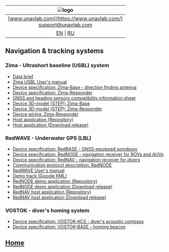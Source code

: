 
| ![logo](https://ucnl.github.io/documentation/sm_logo.png) |
| :---: |
| [www.unavlab.com](https://www.unavlab.com/) <br/> [support@unavlab.com](mailto:support@unavlab.com) |
| [EN](navigation_and_tracking_systems_en.md) \| [RU](navigation_and_tracking_systems_ru.md) |

## Navigation & tracking systems
### Zima - Ultrashort baseline (USBL) system
* [Data brief](/Docs/EN/Zima/Zima_DataBrief_en.pdf)
* [Zima USBL User's manual](/Docs/EN/Zima/ZIMA_USBL_Deployment_maintenance_en.pdf)
* [Device specification: Zima-Base - direction finding antenna](/Docs/EN/Zima/ZimaBase_Specification_en.pdf)
* [Device specification: Zima-Responder](/Docs/EN/Zima/Zima-R_Specification_en.pdf)
* [GNSS and heading sensors compatibility information sheet](/Docs/EN/Zima/GNSS_and_heading_system_compatibility_en.pdf)
* [Device 3D-model (STEP): Zima-Base](/Docs/EN/Zima/Zima_Base_3D.step)
* [Device 3D-model (STEP): Zima-Responder](/Docs/EN/Zima/ZIMA_Responder_3D.step)
* [Device wiring: Zima-Responder](/Docs/EN/Zima/Zima-R_drawings_wiring.pdf)
* [Host application (Repository)](https://github.com/ucnl/ZHost)
* [Host application (Download release)](https://api.github.com/repos/ucnl/ZHost/zipball)

### RedWAVE - Underwater GPS (LBL)
* [Device specification: RedBASE - GNSS-equipped sonobuoy](/Docs/EN/RedWAVE/RedBase_Specification_en.pdf)
* [Device specification: RedNODE - navigation receiver for ROVs and AUVs](/Docs/EN/RedWAVE/RedNODE_Specification_en.pdf)
* [Device specification: RedNAV - navigation receiver for divers](/Docs/EN/RedWAVE/RedNAV_Specification_en.pdf)
* [Communication protocol description: RedNODE](/Docs/EN/RedWAVE/RedNODE_Protocol_specification.pdf)
* [RedWAVE User's manual](/Docs/EN/RedWAVE/RedWAVE_LBL_Deployment_maintenance_RedNAV_en.pdf)
* [Demo track (Google KML)](/Docs/RU/RedWAVE/rednode_track_18042019.kml)
* [RedNODE demo application (Repository)](https://github.com/ucnl/RedNodeHost)
* [RedNODE demo application (Download release)](https://api.github.com/repos/ucnl/RedNodeHost/zipball)
* [RedNAV host application (Repository)](https://github.com/ucnl/RedNavHost)
* [RedNAV host application (Download release)](https://api.github.com/repos/ucnl/RedNavHost/zipball)

### VOSTOK - diver's homing system
* [Device specification: VOSTOK-ACS - diver's acoustic compass](/Docs/EN/Vostok/Vostok-ACS_Specification_en.pdf)
* [Device specification: VOSTOK-BASE - homing beacon](/Docs/EN/Vostok/Vostok-BASE_Specification_en.pdf)

## [Home](README.md)
